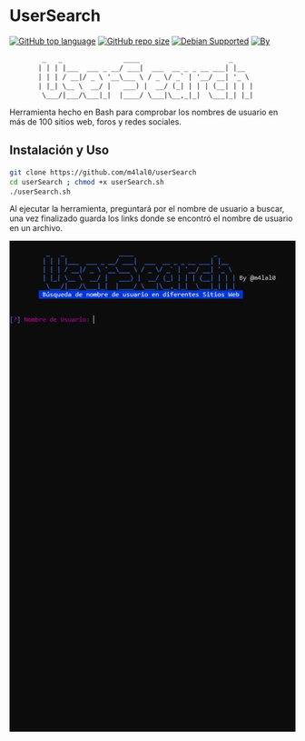 # UserSearch

[![GitHub top language](https://img.shields.io/github/languages/top/m4lal0/userSearch?logo=gnu-bash&style=flat-square)](#)
[![GitHub repo size](https://img.shields.io/github/repo-size/m4lal0/userSearch?logo=webpack&style=flat-square)](#)
[![Debian Supported](https://img.shields.io/badge/Debian-Supported-blue?style=flat-square&logo=debian)](#)
[![By](https://img.shields.io/badge/By-m4lal0-green?style=flat-square&logo=github)](#)


```
        _   _               ____                      _         
       | | | |___  ___ _ __/ ___|  ___  __ _ _ __ ___| |__      
       | | | / __|/ _ \ '__\___ \ / _ \/ _` | '__/ __| '_ \     
       | |_| \__ \  __/ |   ___) |  __/ (_| | | | (__| | | |    
        \___/|___/\___|_|  |____/ \___|\__,_|_|  \___|_| |_|    
```

Herramienta hecho en Bash para comprobar los nombres de usuario en más de 100 sitios web, foros y redes sociales.

## Instalación y Uso

```bash
git clone https://github.com/m4lal0/userSearch
cd userSearch ; chmod +x userSearch.sh
./userSearch.sh
```

Al ejecutar la herramienta, preguntará por el nombre de usuario a buscar, una vez finalizado guarda los links donde se encontró el nombre de usuario en un archivo.

![userSearch](./images/userSearch.gif)